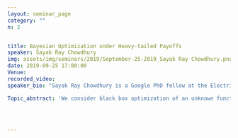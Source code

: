 ```yaml
---
layout: seminar_page
category: ""
n: 2


title: Bayesian Optimization under Heavy-tailed Payoffs
speaker: Sayak Ray Chowdhury
img: assets/img/seminars/2019/September-25-2019_Sayak Ray Chowdhury.png
date: 2019-09-25 17:00:00 
Venue:
recorded_video: 
speaker_bio: "Sayak Ray Chowdhury is a Google PhD fellow at the Electrical Communication Engineering department, IISc Bangalore working with Prof. Aditya Gopalan. His research interests include reinforcement learning and multi-armed bandit problems with applications in recommendation systems, sensor networks etc. Previously, He did his M.E. in System Science and Automation from IISc, Bangalore and B.E. in Electrical Engineering from Jadavpur University, Kolkata."

Topic_abstract: 'We consider black box optimization of an unknown function in the nonparametric Gaussian process setting when the noise in the observed function values can be heavy tailed. This is in contrast to existing literature that typically assumes sub-Gaussian noise distributions for queries. Under the assumption that the unknown function belongs to the Reproducing Kernel Hilbert Space (RKHS) induced by a kernel, we first show that an adaptation of the well-known GP-UCB algorithm with reward truncation enjoys sublinear $\tilde{O}(T^{\frac{2 + \alpha}{2(1+\alpha)}})$ regret even with only the $(1+\alpha)$-th moments, $\alpha \in (0,1]$, of the reward distribution being bounded ($\tilde{O}$ hides logarithmic factors). However, for the common squared exponential (SE) and Mat\'{e}rn kernels, this is seen to be significantly larger than a fundamental $\Omega(T^{\frac{1}{1+\alpha}})$ lower bound on regret. We resolve this gap by developing novel Bayesian optimization algorithms, based on kernel approximation techniques, with regret bounds matching the lower bound in order for the SE kernel. We numerically benchmark the algorithms on environments based on both synthetic models and real-world data sets.'




---
```


